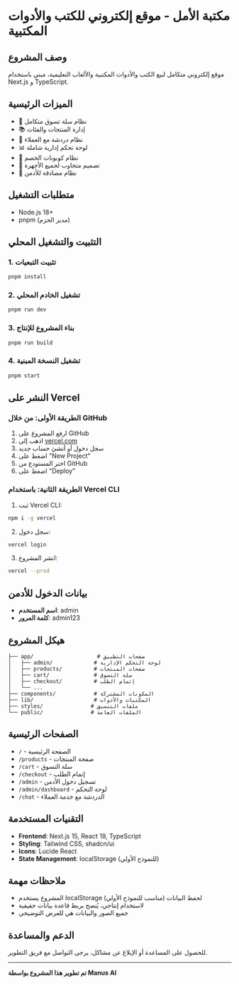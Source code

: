 # مكتبة الأمل - موقع إلكتروني للكتب والأدوات المكتبية

## وصف المشروع
موقع إلكتروني متكامل لبيع الكتب والأدوات المكتبية والألعاب التعليمية، مبني باستخدام Next.js و TypeScript.

## الميزات الرئيسية
- 🛒 نظام سلة تسوق متكامل
- 📚 إدارة المنتجات والفئات
- 💬 نظام دردشة مع العملاء
- 📊 لوحة تحكم إدارية شاملة
- 🎫 نظام كوبونات الخصم
- 📱 تصميم متجاوب لجميع الأجهزة
- 🔐 نظام مصادقة للأدمن

## متطلبات التشغيل
- Node.js 18+ 
- pnpm (مدير الحزم)

## التثبيت والتشغيل المحلي

### 1. تثبيت التبعيات
```bash
pnpm install
```

### 2. تشغيل الخادم المحلي
```bash
pnpm run dev
```

### 3. بناء المشروع للإنتاج
```bash
pnpm run build
```

### 4. تشغيل النسخة المبنية
```bash
pnpm start
```

## النشر على Vercel

### الطريقة الأولى: من خلال GitHub
1. ارفع المشروع على GitHub
2. اذهب إلى [vercel.com](https://vercel.com)
3. سجل دخول أو أنشئ حساب جديد
4. اضغط على "New Project"
5. اختر المستودع من GitHub
6. اضغط على "Deploy"

### الطريقة الثانية: باستخدام Vercel CLI
1. ثبت Vercel CLI:
```bash
npm i -g vercel
```

2. سجل دخول:
```bash
vercel login
```

3. انشر المشروع:
```bash
vercel --prod
```

## بيانات الدخول للأدمن
- **اسم المستخدم**: admin
- **كلمة المرور**: admin123

## هيكل المشروع
```
├── app/                    # صفحات التطبيق
│   ├── admin/             # لوحة التحكم الإدارية
│   ├── products/          # صفحات المنتجات
│   ├── cart/              # سلة التسوق
│   ├── checkout/          # إتمام الطلب
│   └── ...
├── components/            # المكونات المشتركة
├── lib/                   # المكتبات والأدوات
├── styles/               # ملفات التنسيق
└── public/               # الملفات العامة
```

## الصفحات الرئيسية
- `/` - الصفحة الرئيسية
- `/products` - صفحة المنتجات
- `/cart` - سلة التسوق
- `/checkout` - إتمام الطلب
- `/admin` - تسجيل دخول الأدمن
- `/admin/dashboard` - لوحة التحكم
- `/chat` - الدردشة مع خدمة العملاء

## التقنيات المستخدمة
- **Frontend**: Next.js 15, React 19, TypeScript
- **Styling**: Tailwind CSS, shadcn/ui
- **Icons**: Lucide React
- **State Management**: localStorage (للنموذج الأولي)

## ملاحظات مهمة
- المشروع يستخدم localStorage لحفظ البيانات (مناسب للنموذج الأولي)
- لاستخدام إنتاجي، يُنصح بربط قاعدة بيانات حقيقية
- جميع الصور والبيانات هي للعرض التوضيحي

## الدعم والمساعدة
للحصول على المساعدة أو الإبلاغ عن مشاكل، يرجى التواصل مع فريق التطوير.

---
**تم تطوير هذا المشروع بواسطة Manus AI**


